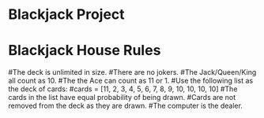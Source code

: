
# Blackjack Project 



# Blackjack House Rules 

#The deck is unlimited in size. 
#There are no jokers. 
#The Jack/Queen/King all count as 10.
#The the Ace can count as 11 or 1.
#Use the following list as the deck of cards:
#cards = [11, 2, 3, 4, 5, 6, 7, 8, 9, 10, 10, 10, 10]
#The cards in the list have equal probability of being drawn.
#Cards are not removed from the deck as they are drawn.
#The computer is the dealer.
